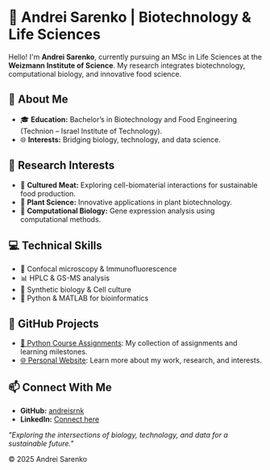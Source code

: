 # 🌿 Andrei Sarenko | Biotechnology & Life Sciences

Hello! I'm **Andrei Sarenko**, currently pursuing an MSc in Life Sciences at the **Weizmann Institute of Science**. My research integrates biotechnology, computational biology, and innovative food science.

## 🔬 About Me

- 🎓 **Education:** Bachelor’s in Biotechnology and Food Engineering (Technion – Israel Institute of Technology).
- 🌐 **Interests:** Bridging biology, technology, and data science.

## 🌾 Research Interests

- 🥩 **Cultured Meat:** Exploring cell-biomaterial interactions for sustainable food production.
- 🌱 **Plant Science:** Innovative applications in plant biotechnology.
- 🧬 **Computational Biology:** Gene expression analysis using computational methods.

## 💻 Technical Skills

- 🔬 Confocal microscopy & Immunofluorescence
- 📊 HPLC & GS-MS analysis
- 🧫 Synthetic biology & Cell culture
- 🐍 Python & MATLAB for bioinformatics

## 🚀 GitHub Projects

- [🌟 Python Course Assignments](https://github.com/andreisrnk/python-course-assignments): My collection of assignments and learning milestones.
- [🌐 Personal Website](https://andreisrnk.github.io/): Learn more about my work, research, and interests.

## 📫 Connect With Me

- **GitHub:** [andreisrnk](https://github.com/andreisrnk)
- **LinkedIn:** [Connect here](https://www.linkedin.com/in/YOUR-LINKEDIN-URL)


*"Exploring the intersections of biology, technology, and data for a sustainable future."*

© 2025 Andrei Sarenko
